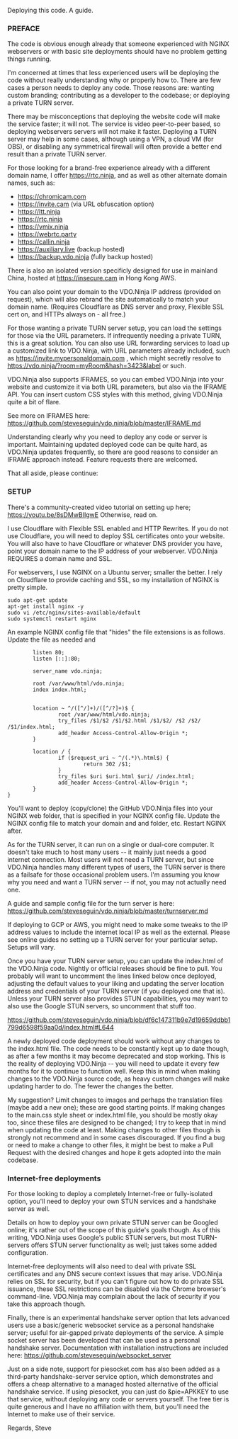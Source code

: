 Deploying this code. A guide. 

### PREFACE

The code is obvious enough already that someone experienced with NGINX webservers or with basic site deployments should have no problem getting things running.

I'm concerned at times that less experienced users will be deploying the code without really understanding why or properly how to.  There are few cases a person needs to deploy any code. Those reasons are:  wanting custom branding; contributing as a developer to the codebase; or deploying a private TURN server.

There may be misconceptions that deploying the website code will make the service faster; it will not. The service is video peer-to-peer based, so deploying webservers servers will not make it faster. Deploying a TURN server may help in some cases, although using a VPN, a cloud VM (for OBS), or disabling any symmetrical firewall will often provide a better end result than a private TURN server.

For those looking for a brand-free experience already with a different domain name, I offer https://rtc.ninja, and as well as other alternate domain names, such as:

- https://chromicam.com
- https://invite.cam (via URL obfuscation option)
- https://ltt.ninja
- https://rtc.ninja
- https://vmix.ninja
- https://webrtc.party
- https://callin.ninja
- https://auxiliary.live (backup hosted)
- https://backup.vdo.ninja (fully backup hosted)

There is also an isolated version specificly designed for use in mainland China, hosted at https://insecure.cam in Hong Kong AWS.

You can also point your domain to the VDO.Ninja IP address (provided on request), which will also rebrand the site automatically to match your domain name. (Requires Cloudflare as DNS server and proxy, Flexible SSL cert on, and HTTPs always on - all free.) 

For those wanting a private TURN server setup, you can load the settings for those via the URL parameters. If infrequently needing a private TURN, this is a great solution.  You can also use URL forwarding services to load up a customized link to VDO.Ninja, with URL parameters already included, such as https://invite.mypersonaldomain.com , which might secretly resolve to https://vdo.ninja/?room=myRoom&hash=3423&label or such.

VDO.Ninja also supports IFRAMES, so you can embed VDO.Ninja into your website and customize it via both URL parameters, but also via the IFRAME API.  You can insert custom CSS styles with this method, giving VDO.Ninja quite a bit of flare.

See more on IFRAMES here: https://github.com/steveseguin/vdo.ninja/blob/master/IFRAME.md

Understanding clearly why you need to deploy any code or server is important. Maintaining updated deployed code can be quite hard, as VDO.Ninja updates frequently, so there are good reasons to consider an IFRAME approach instead. Feature requests there are welcomed.

That all aside, please continue:

### SETUP

There's a community-created video tutorial on setting up here; https://youtu.be/8sDMwBIlgwE  Otherwise, read on.

I use Cloudflare with Flexible SSL enabled and HTTP Rewrites. If you do not use Cloudflare, you will need to deploy SSL certificates onto your website.  You will also have to have Cloudflare or whatever DNS provider you have, point your domain name to the IP address of your webserver. VDO.Ninja REQUIRES a domain name and SSL.

For webservers, I use NGINX on a Ubuntu server; smaller the better. I rely on Cloudflare to provide caching and SSL, so my installation of NGINX is pretty simple. 
```
sudo apt-get update 
apt-get install nginx -y
sudo vi /etc/nginx/sites-available/default
sudo systemctl restart nginx
```

An example NGINX config file that "hides" the file extensions is as follows.  Update the file as needed and 

```server {
        listen 80;
        listen [::]:80;

        server_name vdo.ninja;

        root /var/www/html/vdo.ninja;
        index index.html;


        location ~ ^/([^/]+)/([^/?]+)$ {
                root /var/www/html/vdo.ninja;
                try_files /$1/$2 /$1/$2.html /$1/$2/ /$2 /$2/ /$1/index.html;
                add_header Access-Control-Allow-Origin *;
        }

        location / {
                if ($request_uri ~ ^/(.*)\.html$) {
                        return 302 /$1;
                }
                try_files $uri $uri.html $uri/ /index.html;
                add_header Access-Control-Allow-Origin *;
        }
}
```
You'll want to deploy (copy/clone) the GitHub VDO.Ninja files into your NGINX web folder, that is specified in your NGINX config file. Update the NGINX config file to match your domain and and folder, etc. Restart NGINX after.


As for the TURN server, it can run on a single or dual-core computer. It doesn't take much to host many users -- it mainly just needs a good internet connection.  Most users will not need a TURN server, but since VDO.Ninja handles many different types of users, the TURN server is there as a failsafe for those occasional problem users. I'm assuming you know why you need and want a TURN server -- if not, you may not actually need one.

A guide and sample config file for the turn server is here:
https://github.com/steveseguin/vdo.ninja/blob/master/turnserver.md

If deploying to GCP or AWS, you might need to make some tweaks to the IP address values to include the internet local IP as well as the external. Please see online guides no setting up a TURN server for your particular setup. Setups will vary.

Once you have your TURN server setup, you can update the index.html of the VDO.Ninja code. Nightly or official releases should be fine to pull. You probably will want to uncomment the lines linked below once deployed, adjusting the default values to your liking and updating the server location address and credentials of your TURN server (if you deployed one that is).  Unless your TURN server also provides STUN capabilities, you may want to also use the Google STUN servers, so uncomment that stuff too.  

https://github.com/steveseguin/vdo.ninja/blob/df6c147311b9e7d19659ddbb1799d6598f59aa0d/index.html#L644

A newly deployed code deployment should work without any changes to the index.html file. The code needs to be constantly kept up to date though, as after a few months it may become deprecated and stop working. This is the reality of deploying VDO.Ninja -- you will need to update it every few months for it to continue to function well. Keep this in mind when making changes to the VDO.Ninja source code, as heavy custom changes will make updating harder to do. The fewer the changes the better.

My suggestion? Limit changes to images and perhaps the translation files (maybe add a new one); these are good starting points. If making changes to the main.css style sheet or index.html file, you should be mostly okay too, since these files are designed to be changed; I try to keep that in mind when updating the code at least. Making changes to other files though is strongly not recommend and in some cases discouraged. If you find a bug or need to make a change to other files, it might be best to make a Pull Request with the desired changes and hope it gets adopted into the main codebase.

### Internet-free deployments

For those looking to deploy a completely Internet-free or fully-isolated option, you'll need to deploy your own STUN services and a handshake server as well.

Details on how to deploy your own private STUN server can be Googled online; it's rather out of the scope of this guide's goals though.  As of this writing, VDO.Ninja uses Google's public STUN servers, but most TURN-servers offers STUN server functionality as well; just takes some added configuration. 

Internet-free deployments will also need to deal with private SSL certificates and any DNS secure context issues that may arise. VDO.Ninja relies on SSL for security, but if you can't figure out how to do private SSL issuance, these SSL restrictions can be disabled via the Chrome browser's command-line. VDO.Ninja may complain about the lack of security if you take this approach though.

Finally, there is an experimental handshake server option that lets advanced users use a basic/generic websocket service as a personal handshake server; useful for air-gapped private deployments of the service.  A simple socket server has been developed that can be used as a personal handshake server. Documentation with installation instructions are included here: https://github.com/steveseguin/websocket_server

Just on a side note, support for piesocket.com has also been added as a third-party handshake-server service option, which demonstrates and offers a cheap alternative to a managed hosted alternative of the official handshake service. If using piesocket, you can just do &pie=APKKEY to use that service, without deploying any code or servers yourself. The free tier is quite generous and I have no affiliation with them, but you'll need the Internet to make use of their service.

Regards,
Steve
